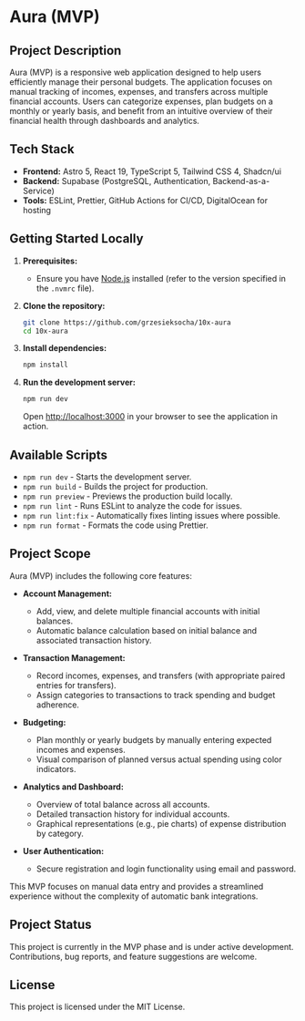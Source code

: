 # Aura (MVP)

## Project Description

Aura (MVP) is a responsive web application designed to help users efficiently manage their personal budgets. The application focuses on manual tracking of incomes, expenses, and transfers across multiple financial accounts. Users can categorize expenses, plan budgets on a monthly or yearly basis, and benefit from an intuitive overview of their financial health through dashboards and analytics.

## Tech Stack

- **Frontend:** Astro 5, React 19, TypeScript 5, Tailwind CSS 4, Shadcn/ui
- **Backend:** Supabase (PostgreSQL, Authentication, Backend-as-a-Service)
- **Tools:** ESLint, Prettier, GitHub Actions for CI/CD, DigitalOcean for hosting

## Getting Started Locally

1. **Prerequisites:**

   - Ensure you have [Node.js](https://nodejs.org/) installed (refer to the version specified in the `.nvmrc` file).

2. **Clone the repository:**

   ```bash
   git clone https://github.com/grzesieksocha/10x-aura
   cd 10x-aura
   ```

3. **Install dependencies:**

   ```bash
   npm install
   ```

4. **Run the development server:**
   ```bash
   npm run dev
   ```
   Open [http://localhost:3000](http://localhost:3000) in your browser to see the application in action.

## Available Scripts

- `npm run dev` - Starts the development server.
- `npm run build` - Builds the project for production.
- `npm run preview` - Previews the production build locally.
- `npm run lint` - Runs ESLint to analyze the code for issues.
- `npm run lint:fix` - Automatically fixes linting issues where possible.
- `npm run format` - Formats the code using Prettier.

## Project Scope

Aura (MVP) includes the following core features:

- **Account Management:**

  - Add, view, and delete multiple financial accounts with initial balances.
  - Automatic balance calculation based on initial balance and associated transaction history.

- **Transaction Management:**

  - Record incomes, expenses, and transfers (with appropriate paired entries for transfers).
  - Assign categories to transactions to track spending and budget adherence.

- **Budgeting:**

  - Plan monthly or yearly budgets by manually entering expected incomes and expenses.
  - Visual comparison of planned versus actual spending using color indicators.

- **Analytics and Dashboard:**

  - Overview of total balance across all accounts.
  - Detailed transaction history for individual accounts.
  - Graphical representations (e.g., pie charts) of expense distribution by category.

- **User Authentication:**
  - Secure registration and login functionality using email and password.

This MVP focuses on manual data entry and provides a streamlined experience without the complexity of automatic bank integrations.

## Project Status

This project is currently in the MVP phase and is under active development. Contributions, bug reports, and feature suggestions are welcome.

## License

This project is licensed under the MIT License.
